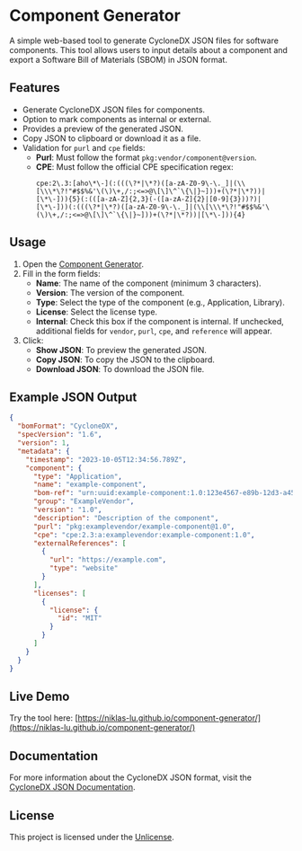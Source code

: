 # Component Generator

A simple web-based tool to generate CycloneDX JSON files for software components. This tool allows users to input details about a component and export a Software Bill of Materials (SBOM) in JSON format.

## Features

- Generate CycloneDX JSON files for components.
- Option to mark components as internal or external.
- Provides a preview of the generated JSON.
- Copy JSON to clipboard or download it as a file.
- Validation for `purl` and `cpe` fields:
  - **Purl**: Must follow the format `pkg:vendor/component@version`.
  - **CPE**: Must follow the official CPE specification regex:
    ```
    cpe:2\.3:[aho\*\-](:(((\?*|\*?)([a-zA-Z0-9\-\._]|(\\[\\\*\?!"#$$%&'\(\)\+,/:;<=>@\[\]\^`\{\|}~]))+(\?*|\*?))|[\*\-])){5}(:(([a-zA-Z]{2,3}(-([a-zA-Z]{2}|[0-9]{3}))?)|[\*\-]))(:(((\?*|\*?)([a-zA-Z0-9\-\._]|(\\[\\\*\?!"#$$%&'\(\)\+,/:;<=>@\[\]\^`\{\|}~]))+(\?*|\*?))|[\*\-])){4}
    ```

## Usage

1. Open the [Component Generator](https://niklas-lu.github.io/component-generator/).
2. Fill in the form fields:
   - **Name**: The name of the component (minimum 3 characters).
   - **Version**: The version of the component.
   - **Type**: Select the type of the component (e.g., Application, Library).
   - **License**: Select the license type.
   - **Internal**: Check this box if the component is internal. If unchecked, additional fields for `vendor`, `purl`, `cpe`, and `reference` will appear.
3. Click:
   - **Show JSON**: To preview the generated JSON.
   - **Copy JSON**: To copy the JSON to the clipboard.
   - **Download JSON**: To download the JSON file.

## Example JSON Output

```json
{
  "bomFormat": "CycloneDX",
  "specVersion": "1.6",
  "version": 1,
  "metadata": {
    "timestamp": "2023-10-05T12:34:56.789Z",
    "component": {
      "type": "Application",
      "name": "example-component",
      "bom-ref": "urn:uuid:example-component:1.0:123e4567-e89b-12d3-a456-426614174000",
      "group": "ExampleVendor",
      "version": "1.0",
      "description": "Description of the component",
      "purl": "pkg:examplevendor/example-component@1.0",
      "cpe": "cpe:2.3:a:examplevendor:example-component:1.0",
      "externalReferences": [
        {
          "url": "https://example.com",
          "type": "website"
        }
      ],
      "licenses": [
        {
          "license": {
            "id": "MIT"
          }
        }
      ]
    }
  }
}
```

## Live Demo

Try the tool here: [https://niklas-lu.github.io/component-generator/](https://niklas-lu.github.io/component-generator/)

## Documentation

For more information about the CycloneDX JSON format, visit the [CycloneDX JSON Documentation](https://cyclonedx.org/docs/1.6/json).

## License

This project is licensed under the [Unlicense](https://unlicense.org/).

